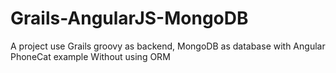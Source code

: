 Grails-AngularJS-MongoDB
========================

A project use Grails groovy as backend, MongoDB as database with Angular PhoneCat example
Without using ORM
